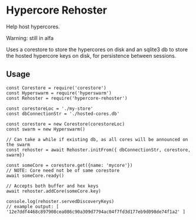 # Hypercore Rehoster

Help host hypercores.

Warning: still in alfa

Uses a corestore to store the hypercores on disk
and an sqlite3 db to store the hosted hypercore keys on disk,
for persistence between sessions.

## Usage

```
const Corestore = require('corestore')
const Hyperswarm = require('hyperswarm')
const Rehoster = require('hypercore-rehoster')

const corestoreLoc = './my-store'
const dbConnectionStr = './hosted-cores.db'

const corestore = new Corestore(corestoreLoc)
const swarm = new Hyperswarm()

// Can take a while if existing db, as all cores will be announced on the swarm
const rehoster = await Rehoster.initFrom({ dbConnectionStr, corestore, swarm})

const someCore = corestore.get({name: 'mycore'})
// NOTE: Core need not be of same corestore
await someCore.ready()

// Accepts both buffer and hex keys
await rehoster.addCore(someCore.key)

console.log(rehoster.servedDiscoveryKeys)
// example output: [ '12e7ddf4468c897908cea086c90a309d7794ac04f7fd3d177eb9d098de74f1a2' ]
```
